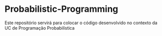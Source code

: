 # Probabilistic-Programming

Este repositório servirá para colocar o código desenvolvido no contexto da UC de Programação Probabilística
